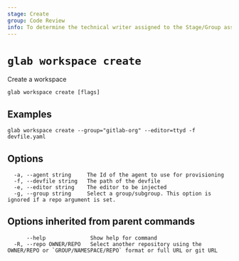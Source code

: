 ```yaml
---
stage: Create
group: Code Review
info: To determine the technical writer assigned to the Stage/Group associated with this page, see https://about.gitlab.com/handbook/product/ux/technical-writing/#assignments
---
```


<!--
This documentation is auto generated by a script.
Please do not edit this file directly, check cmd/gen-docs/docs.go.
-->

# `glab workspace create`

Create a workspace

```plaintext
glab workspace create [flags]
```

## Examples

```plaintext
glab workspace create --group="gitlab-org" --editor=ttyd -f devfile.yaml

```

## Options

```plaintext
  -a, --agent string     The Id of the agent to use for provisioning
  -f, --devfile string   The path of the devfile
  -e, --editor string    The editor to be injected
  -g, --group string     Select a group/subgroup. This option is ignored if a repo argument is set.
```

## Options inherited from parent commands

```plaintext
      --help              Show help for command
  -R, --repo OWNER/REPO   Select another repository using the OWNER/REPO or `GROUP/NAMESPACE/REPO` format or full URL or git URL
```
